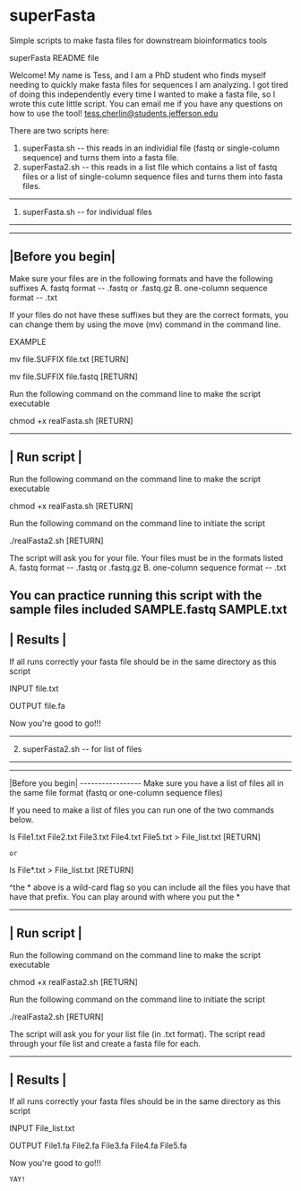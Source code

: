 # superFasta
Simple scripts to make fasta files for downstream bioinformatics tools


superFasta README file


Welcome! My name is Tess, and I am a PhD student who finds myself needing to quickly make fasta files for sequences I am analyzing.
I got tired of doing this independently every time I wanted to make a fasta file, so I wrote this cute little script.
You can email me if you have any questions on how to use the tool! tess.cherlin@students.jefferson.edu

There are two scripts here:
1. superFasta.sh -- this reads in an individial file (fastq or single-column sequence) and turns them into a fasta file.
2. superFasta2.sh -- this reads in a list file which contains a list of fastq files or a list of single-column sequence files and turns them into fasta files.

------------------------------------------------------------------------------------------------------------------------------------------------------------
1. superFasta.sh -- for individual files
-----------------------------------------------------------------------------------------------------------------------------------------------------------
----------------
|Before you begin|
----------------
Make sure your files are in the following formats and have the following suffixes
A. fastq format -- .fastq or .fastq.gz
B. one-column sequence format -- .txt

If your files do not have these suffixes but they are the correct formats, you can change them by using the move (mv) command in the command line.

EXAMPLE

mv file.SUFFIX file.txt  [RETURN]

mv file.SUFFIX file.fastq [RETURN]

Run the following command on the command line to make the script executable

chmod +x realFasta.sh [RETURN]

----------------
|   Run script   |
----------------
Run the following command on the command line to make the script executable

chmod +x realFasta.sh [RETURN]

Run the following command on the command line to initiate the script

./realFasta2.sh [RETURN]

The script will ask you for your file. Your files must be in the formats listed
A. fastq format -- .fastq or .fastq.gz 
B. one-column sequence format -- .txt

You can practice running this script with the sample files included
SAMPLE.fastq
SAMPLE.txt
---------------- 
|    Results     | 
----------------  
If all runs correctly your fasta file should be in the same directory as this script

INPUT
file.txt

OUTPUT
file.fa

Now you're good to go!!!

----------------------------------------------------------------------------------------------------------------------------------------------------------
2. superFasta2.sh -- for list of files
---------------------------------------------------------------------------------------------------------------------------------------------------------
-----------------
|Before you begin|
    -----------------
Make sure you have a list of files all in the same file format (fastq or one-column sequence files)

If you need to make a list of files you can run one of the two commands below.

ls File1.txt File2.txt File3.txt File4.txt File5.txt > File_list.txt [RETURN]

    or 

ls File*.txt > File_list.txt [RETURN]

^the * above is a wild-card flag so you can include all the files you have that have that prefix. You can play around with where you put the *

----------------
|   Run script   |
 ----------------
Run the following command on the command line to make the script executable

chmod +x realFasta2.sh [RETURN]

Run the following command on the command line to initiate the script

./realFasta2.sh [RETURN]

The script will ask you for your list file (in .txt format).
The script read through your file list and create a fasta file for each. 

---------------- 
|    Results     |      
---------------- 
If all runs correctly your fasta files should be in the same directory as this script 

INPUT
File_list.txt

OUTPUT
File1.fa
File2.fa
File3.fa
File4.fa
File5.fa

Now you're good to go!!!

    YAY!


